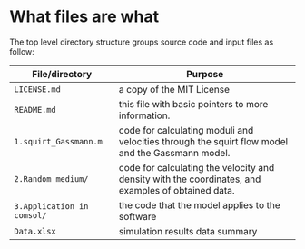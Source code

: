 # What files are what

The top level directory structure groups source code and input files as follow:

| File/directory                   | Purpose |
| --------------                   | ------- |
| ```LICENSE.md```                 | a copy of the MIT License |
| ```README.md```                  | this file with basic pointers to more information. |
| ```1.squirt_Gassmann.m```        | code for calculating moduli and velocities through the squirt flow model and the Gassmann model. |
| ```2.Random medium/```           | code for calculating the velocity and density with the coordinates, and examples of obtained data.|
| ```3.Application in comsol/```   | the code that the model applies to the software |
| ```Data.xlsx```                  | simulation results data summary |
